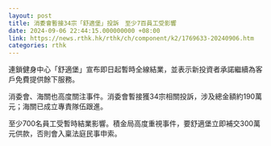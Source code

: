 ```yaml
---
layout: post
title: 消委會暫接34宗「舒適堡」投訴　至少7百員工受影響
date: 2024-09-06 22:44:15.000000000 +08:00
link: https://news.rthk.hk/rthk/ch/component/k2/1769633-20240906.htm
categories: rthk
---
```


連鎖健身中心「舒適堡」宣布即日起暫時全線結業，並表示新投資者承諾繼續為客戶免費提供餘下服務。

消委會、海關也高度關注事件。消委會暫接獲34宗相關投訴，涉及總金額約190萬元；海關已成立專責隊伍跟進。

至少700名員工受暫時結業影響。積金局高度重視事件，要舒適堡立即補交300萬元供款，否則會入稟法庭民事申索。
